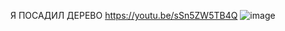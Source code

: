 Я ПОСАДИЛ ДЕРЕВО
https://youtu.be/sSn5ZW5TB4Q
![image](https://github.com/Muly22/yyy-posodil-derevoooo/assets/110240465/e0040805-4a46-42da-9e4a-f32521960629)
